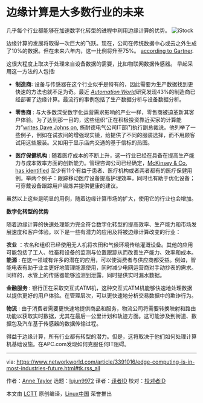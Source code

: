 [#]: collector: (lujun9972)
[#]: translator: (ninifly )
[#]: reviewer: ( )
[#]: publisher: ( )
[#]: url: ( )
[#]: subject: (Edge computing is in most industries’ future)
[#]: via: (https://www.networkworld.com/article/3391016/edge-computing-is-in-most-industries-future.html#tk.rss_all)
[#]: author: (Anne Taylor https://www.networkworld.com/author/Anne-Taylor/)

边缘计算是大多数行业的未来
======
几乎每个行业都能够在加速数字化转型的进程中利用边缘计算的优势。
![iStock][1]

边缘计算的发展将取得一次巨大的飞跃。现在，公司在传统数据中心或云之外生成了10%的数据。但在未来六年内，这一比例将升至75%。
[according to Gartner][2].

这很大程度上取决于处理来自设备数据的需要，比如物联网数据传感器。
早起采用这一方法的人包括:

  * **制造商:** 设备与传感器在这个行业似乎是特有的，因此需要为生产数据找到更快速的方法也就不足为奇。最近 [_Automation World_][3]研究发现43%的制造商已经部署了边缘计算。最流行的事例包括了生产数据分析与设备数据分析。

  * **零售商** : 与大多数深受数字化运营需求影响的产业一样，零售商被迫革新其客户体验。为了达到那一目的，这些组织“正在积极投资靠近买家的计算能力”[writes Dave Johns on][4], 施耐德电气公司IT部门执行副总裁说。他列举了一些例子，例如在试衣间的增强现实镜，给提供了不同的服装选择，而不用顾客试用这些服装。又如用于显示店内交通的基于信标的热图。



  * **医疗保健机构** : 随着医疗成本的不断上升，这一行业已经在具备在提高生产能力与成本效率方面的创新能力。管理咨询公司已经确定，[McKinsey & Co. has identified][5] 至少有11个有益于患者、医疗机构或者两者都有的医疗保健用例。举两个例子：跟踪移动医疗设备提高护理效率，同时也有助于优化设备；可穿戴设备跟踪用户锻炼并提供健康的建议。



虽然以上这些是明显的用例，随着边缘计算市场的扩大，使用它的行业也会增加。

**数字化转型的优势**

随着边缘计算的快速处理能力完全符合数字化转型的提高效率、生产能力和市场发展速度和客户体验。以下是一些有潜力的应用及将被边缘计算改变的行业：

**农业** ：农名和组织已经使用无人机将农田和气候环境传给灌溉设备。其他的应用可能包括了工人、牲畜和设备的监测与位置跟踪从而改善生产能力、效率和成本。
**能源** : 在这一领域有许多的潜在的应用，可以使消费者与供应商都受益。例如，智能电表有助于业主更好地管理能源使用，同时减少电网运营商对手动抄表的需求。 同样的，水管上的传感器能够监测到泄露，同时提供实时漏水数据。

**金融服务** : 银行正在采取交互式ATM机，这种交互式ATM机能够快速地处理数据以提供更好的用户体验。在管理层次，可以更快速地分析交易数据中的欺诈行为。

**物流** : 由于消费者需要更快速地提供商品和服务，物流公司将需要转换映射和路由功能以获取实时数据，尤其在最后一公里计划和轨迹方面。这可能涉及到街道、数据包及汽车基于传感器的数据传输过程。

得益于边缘计算，所有行业都有转型的潜力。但是，这将取决于他们如何处理计算机基础设施。在APC.com发现如何克服任何IT阻碍。

--------------------------------------------------------------------------------

via: https://www.networkworld.com/article/3391016/edge-computing-is-in-most-industries-future.html#tk.rss_all

作者：[Anne Taylor][a]
选题：[lujun9972][b]
译者：[译者ID](https://github.com/译者ID)
校对：[校对者ID](https://github.com/校对者ID)

本文由 [LCTT](https://github.com/LCTT/TranslateProject) 原创编译，[Linux中国](https://linux.cn/) 荣誉推出

[a]: https://www.networkworld.com/author/Anne-Taylor/
[b]: https://github.com/lujun9972
[1]: https://images.idgesg.net/images/article/2019/04/istock-1019389496-100794424-large.jpg
[2]: https://www.gartner.com/smarterwithgartner/what-edge-computing-means-for-infrastructure-and-operations-leaders/
[3]: https://www.automationworld.com/article/technologies/cloud-computing/its-not-edge-vs-cloud-its-both
[4]: https://blog.schneider-electric.com/datacenter/2018/07/10/why-brick-and-mortar-retail-quickly-establishing-leadership-edge-computing/
[5]: https://www.mckinsey.com/industries/high-tech/our-insights/new-demand-new-markets-what-edge-computing-means-for-hardware-companies
[6]: https://www.apc.com/us/en/solutions/business-solutions/edge-computing.jsp
